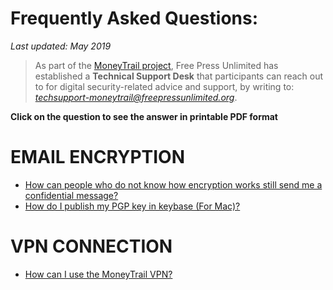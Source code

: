 # Frequently Asked Questions:

*Last updated: May 2019*

> As part of the [MoneyTrail project](https://www.money-trail.org/), Free Press Unlimited has established a **Technical Support Desk** that participants can reach out to for digital security-related advice and support, by writing to: *techsupport-moneytrail@freepressunlimited.org*.

**Click on the question to see the answer in printable PDF format**

# EMAIL ENCRYPTION
* [How can people who do not know how encryption works still send me a confidential message?](https://security.money-trail.org/assets/Hawkpost.pdf)
* [How do I publish my PGP key in keybase (For Mac)?](https://security.money-trail.org/assets/keybase.pdf)

# VPN CONNECTION
* [How can I use the MoneyTrail VPN?](https://security.money-trail.org/assets/vpn-outline.pdf)

